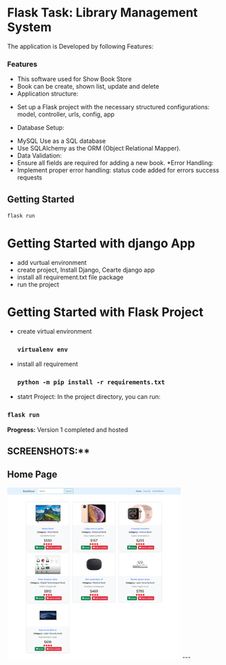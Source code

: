 # Flask Task: Library Management System
The application is Developed by following Features:

### Features
* This software used for Show Book Store
* Book can be create, shown list, update and delete 
* Application structure:
- Set up a Flask project with the necessary structured configurations: model, controller, urls, config, app
* Database Setup:
- MySQL Use as a SQL database
- Use SQLAlchemy as the ORM (Object Relational Mapper).
- Data Validation:
- Ensure all fields are required for adding a new book.
*Error Handling:
- Implement proper error handling: status code added for errors success requests
 

## Getting Started

```bash
flask run
```

# Getting Started with django App
* add vurtual environment
* create project, Install Django, Cearte django app
* install all requirement.txt file package
* run the project

# Getting Started with Flask Project
* create virtual environment
  ### `virtualenv env`
* install all requirement
  ### `python -m pip install -r requirements.txt`
* statrt Project: In the project directory, you can run:
### `flask run`

**Progress:**
Version 1 completed and hosted

## SCREENSHOTS:**
<h2>Home Page</h2>
<img src="https://github.com/nusratdevo/arena_book_store/blob/main/screen/screen01.png" height="400">
---


